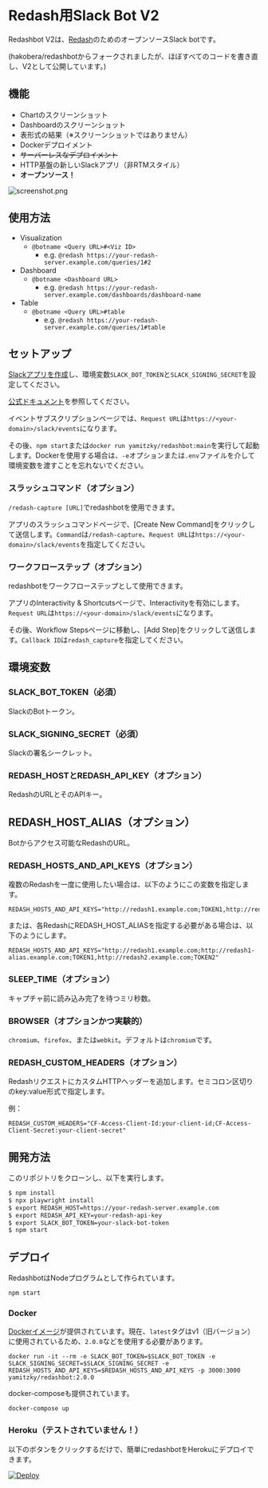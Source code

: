 # Redash用Slack Bot V2

Redashbot V2は、[Redash](https://redash.io)のためのオープンソースSlack botです。

(hakobera/redashbotからフォークされましたが、ほぼすべてのコードを書き直し、V2として公開しています。)

## 機能

- Chartのスクリーンショット
- Dashboardのスクリーンショット
- 表形式の結果（※スクリーンショットではありません）
- Dockerデプロイメント
- <s>サーバーレスなデプロイメント</s>
- HTTP基盤の新しいSlackアプリ（非RTMスタイル）
- **オープンソース！**

![screenshot.png](./images/screenshot.png)

## 使用方法

- Visualization
  - `@botname <Query URL>#<Viz ID>`
    - e.g. `@redash https://your-redash-server.example.com/queries/1#2`
- Dashboard
  - `@botname <Dashboard URL>`
    - e.g. `@redash https://your-redash-server.example.com/dashboards/dashboard-name`
- Table
  - `@botname <Query URL>#table`
    - e.g. `@redash https://your-redash-server.example.com/queries/1#table`
    

## セットアップ

[Slackアプリを作成](https://api.slack.com/apps/)し、環境変数`SLACK_BOT_TOKEN`と`SLACK_SIGNING_SECRET`を設定してください。

[公式ドキュメント](https://slack.dev/bolt-js/tutorial/getting-started#create-an-app)を参照してください。

イベントサブスクリプションページでは、`Request URL`は`https://<your-domain>/slack/events`になります。

その後、`npm start`または`docker run yamitzky/redashbot:main`を実行して起動します。Dockerを使用する場合は、`-e`オプションまたは`.env`ファイルを介して環境変数を渡すことを忘れないでください。

### スラッシュコマンド（オプション）

`/redash-capture [URL]`でredashbotを使用できます。

アプリのスラッシュコマンドページで、[Create New Command]をクリックして送信します。`Command`は`/redash-capture`、`Request URL`は`https://<your-domain>/slack/events`を指定してください。

### ワークフローステップ（オプション）

redashbotをワークフローステップとして使用できます。

アプリのInteractivity & Shortcutsページで、Interactivityを有効にします。`Request URL`は`https://<your-domain>/slack/events`になります。

その後、Workflow Stepsページに移動し、[Add Step]をクリックして送信します。`Callback ID`は`redash_capture`を指定してください。

## 環境変数

### SLACK_BOT_TOKEN（必須）

SlackのBotトークン。

### SLACK_SIGNING_SECRET（必須）

Slackの署名シークレット。

### REDASH_HOSTとREDASH_API_KEY（オプション）

RedashのURLとそのAPIキー。

## REDASH_HOST_ALIAS（オプション）

Botからアクセス可能なRedashのURL。

### REDASH_HOSTS_AND_API_KEYS（オプション）

複数のRedashを一度に使用したい場合は、以下のようにこの変数を指定します。

```
REDASH_HOSTS_AND_API_KEYS="http://redash1.example.com;TOKEN1,http://redash2.example.com;TOKEN2"
```

または、各RedashにREDASH_HOST_ALIASを指定する必要がある場合は、以下のようにします。

```
REDASH_HOSTS_AND_API_KEYS="http://redash1.example.com;http://redash1-alias.example.com;TOKEN1,http://redash2.example.com;TOKEN2"
```

### SLEEP_TIME（オプション）

キャプチャ前に読み込み完了を待つミリ秒数。

### BROWSER（オプションかつ実験的）

`chromium`、`firefox`、または`webkit`。デフォルトは`chromium`です。

### REDASH_CUSTOM_HEADERS（オプション）

RedashリクエストにカスタムHTTPヘッダーを追加します。セミコロン区切りのkey:value形式で指定します。

例：
```
REDASH_CUSTOM_HEADERS="CF-Access-Client-Id:your-client-id;CF-Access-Client-Secret:your-client-secret"
```

## 開発方法

このリポジトリをクローンし、以下を実行します。

```bash
$ npm install
$ npx playwright install 
$ export REDASH_HOST=https://your-redash-server.example.com
$ export REDASH_API_KEY=your-redash-api-key
$ export SLACK_BOT_TOKEN=your-slack-bot-token
$ npm start
```

## デプロイ

RedashbotはNodeプログラムとして作られています。

```
npm start
```

### Docker

[Dockerイメージ](https://hub.docker.com/r/yamitzky/redashbot)が提供されています。現在、`latest`タグはv1（旧バージョン）に使用されているため、`2.0.0`などを使用する必要があります。

```
docker run -it --rm -e SLACK_BOT_TOKEN=$SLACK_BOT_TOKEN -e SLACK_SIGNING_SECRET=$SLACK_SIGNING_SECRET -e REDASH_HOSTS_AND_API_KEYS=$REDASH_HOSTS_AND_API_KEYS -p 3000:3000 yamitzky/redashbot:2.0.0
```

docker-composeも提供されています。

```
docker-compose up
```

### Heroku（テストされていません！）

以下のボタンをクリックするだけで、簡単にredashbotをHerokuにデプロイできます。

[![Deploy](https://www.herokucdn.com/deploy/button.svg)](https://heroku.com/deploy)
